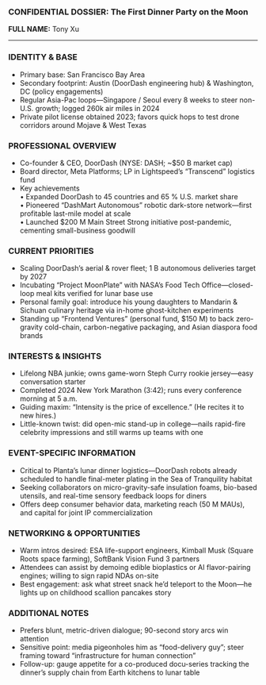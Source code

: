 ### CONFIDENTIAL DOSSIER: The First Dinner Party on the Moon

**FULL NAME:** Tony Xu

---
### IDENTITY & BASE
- Primary base: San Francisco Bay Area  
- Secondary footprint: Austin (DoorDash engineering hub) & Washington, DC (policy engagements)  
- Regular Asia-Pac loops—Singapore / Seoul every 8 weeks to steer non-U.S. growth; logged 260k air miles in 2024  
- Private pilot license obtained 2023; favors quick hops to test drone corridors around Mojave & West Texas

### PROFESSIONAL OVERVIEW
- Co-founder & CEO, DoorDash (NYSE: DASH; ~$50 B market cap)  
- Board director, Meta Platforms; LP in Lightspeed’s “Transcend” logistics fund  
- Key achievements  
  • Expanded DoorDash to 45 countries and 65 % U.S. market share  
  • Pioneered “DashMart Autonomous” robotic dark-store network—first profitable last-mile model at scale  
  • Launched $200 M Main Street Strong initiative post-pandemic, cementing small-business goodwill

### CURRENT PRIORITIES
- Scaling DoorDash’s aerial & rover fleet; 1 B autonomous deliveries target by 2027  
- Incubating “Project MoonPlate” with NASA’s Food Tech Office—closed-loop meal kits verified for lunar base use  
- Personal family goal: introduce his young daughters to Mandarin & Sichuan culinary heritage via in-home ghost-kitchen experiments  
- Standing up “Frontend Ventures” (personal fund, $150 M) to back zero-gravity cold-chain, carbon-negative packaging, and Asian diaspora food brands

### INTERESTS & INSIGHTS
- Lifelong NBA junkie; owns game-worn Steph Curry rookie jersey—easy conversation starter  
- Completed 2024 New York Marathon (3:42); runs every conference morning at 5 a.m.  
- Guiding maxim: “Intensity is the price of excellence.” (He recites it to new hires.)  
- Little-known twist: did open-mic stand-up in college—nails rapid-fire celebrity impressions and still warms up teams with one

### EVENT-SPECIFIC INFORMATION
- Critical to Planta’s lunar dinner logistics—DoorDash robots already scheduled to handle final-meter plating in the Sea of Tranquility habitat  
- Seeking collaborators on micro-gravity-safe insulation foams, bio-based utensils, and real-time sensory feedback loops for diners  
- Offers deep consumer behavior data, marketing reach (50 M MAUs), and capital for joint IP commercialization

### NETWORKING & OPPORTUNITIES
- Warm intros desired: ESA life-support engineers, Kimball Musk (Square Roots space farming), SoftBank Vision Fund 3 partners  
- Attendees can assist by demoing edible bioplastics or AI flavor-pairing engines; willing to sign rapid NDAs on-site  
- Best engagement: ask what street snack he’d teleport to the Moon—he lights up on childhood scallion pancakes story

### ADDITIONAL NOTES
- Prefers blunt, metric-driven dialogue; 90-second story arcs win attention  
- Sensitive point: media pigeonholes him as “food-delivery guy”; steer framing toward “infrastructure for human connection”  
- Follow-up: gauge appetite for a co-produced docu-series tracking the dinner’s supply chain from Earth kitchens to lunar table